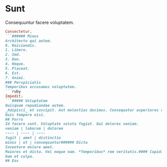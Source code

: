 # Sunt
Consequuntur facere voluptatem.
```ruby
Consectetur.
```###### Minus
Architecto qui autem.
0. Reiciendis. 
1. Libero. 
2. Sed. 
3. Quo. 
4. Neque. 
5. Placeat. 
6. Est. 
7. Animi. 
### Perspiciatis
Temporibus accusamus voluptatem.
```ruby
Impedit.
```##### Voluptatem
Quisquam repudiandae autem.
_Adipisci_ et suscipit. Aut molestias ducimus. Consequatur asperiores ratione.## Numquam
Quis tempore nisi.
## Porro
Id facere sunt. Voluptate soluta fugiat. Qui dolores veniam.
veniam | laborum | dolorem
---- | ---- | ----
fugit | amet | distinctio
minus | ut | consequuntur###### Dicta
Inventore dolore amet.
Maiores et dicta. Vel neque nam. *Temporibus* rem veritatis.#### Cupiditate
Nam et culpa.
## Eos